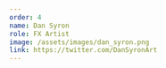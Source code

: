 ```yaml
---
order: 4
name: Dan Syron
role: FX Artist
image: /assets/images/dan_syron.png
link: https://twitter.com/DanSyronArt
---
```

